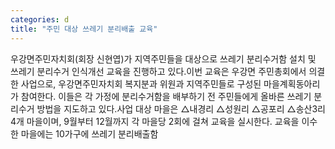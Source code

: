 ```yaml
---
categories: d
title: "주민 대상 쓰레기 분리배출 교육"
---
```

우강면주민자치회(회장 신현엽)가 지역주민들을 대상으로 쓰레기 분리수거함 설치 및 쓰레기 분리수거 인식개선 교육을 진행하고 있다.이번 교육은 우강면 주민총회에서 의결한 사업으로, 우강면주민자치회 복지분과 위원과 지역주민들로 구성된 마을계획동아리가 참여한다. 이들은 각 가정에 분리수거함을 배부하기 전 주민들에게 올바른 쓰레기 분리수거 방법을 지도하고 있다.사업 대상 마을은 △내경리 △성원리 △공포리 △송산3리 4개 마을이며, 9월부터 12월까지 각 마을당 2회에 걸쳐 교육을 실시한다. 교육을 이수한 마을에는 10가구에 쓰레기 분리배출함